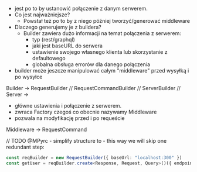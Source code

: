 - jest po to by ustanowić połączenie z danym serwerem.
- Co jest najważniejsze?
  - Powstał też po to by z niego później tworzyć/generować middleware
- Dlaczego generujemy je z buildera? 
  - Builder zawiera dużo informacji na temat połączenia z serwerem:
    - typ (rest/graphql)
    - jaki jest baseURL do serwera
    - ustawienie swojego własnego klienta lub skorzystanie z defaultowego
    - globalna obsługa errorów dla danego połączenia
- builder może jeszcze manipulować całym "middleware" przed wysyłką i po wysyłce

Builder -> RequestBuilder // RequestCommandBuilder // ServerBuilder // Server -> 
  - główne ustawienia i połączenie z serwerem.
  - zwraca Factory czegoś co obecnie nazywamy Middleware
  - pozwala na modyfikację przed i po requeście 
  
Middleware -> RequestCommand

// TODO @MPyrc - simplify structure to - this way we will skip one redundant step:
```typescript
const reqBuilder = new RequestBuilder({ baseUrl: "localhost:300" })
const getUser = reqBuilder.create<Response, Request, Query>()({ endpoint: "/" })
```
